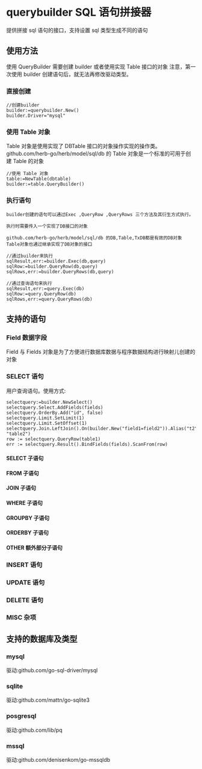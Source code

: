 # querybuilder SQL 语句拼接器

提供拼接 sql 语句的接口，支持设置 sql 类型生成不同的语句

## 使用方法

使用 QueryBuilder 需要创建 builder 或者使用实现 Table 接口的对象
注意，第一次使用 builder 创建语句后，就无法再修改驱动类型。

### 直接创建

    //创建builder
    builder:=querybuilder.New()
    builder.Driver="mysql"

### 使用 Table 对象

Table 对象是使用实现了 DBTable 接口的对象操作实现的操作类。
github.com/herb-go/herb/model/sql/db 的 Table 对象是一个标准的可用于创建 Table 的对象

    //使用 Table 对象
    table:=NewTable(dbtable)
    builder:=table.QueryBuilder()

### 执行语句

    builder创建的语句可以通过Exec ,QueryRow ,QueryRows 三个方法及其衍生方式执行。

    执行时需要传入一个实现了DB接口的对象

    github.com/herb-go/herb/model/sql/db 的DB,Table,TxDB都是有效的DB对象
    Table对象也通过继承实现了DB对象的接口

    //通过builder来执行
    sqlResult,err:=builder.Exec(db,query)
    sqlRow:=builder.QueryRow(db,query)
    sqlRows,err:=builder.QueryRows(db,query)

    //通过查询语句来执行
    sqlResult,err:=query.Exec(db)
    sqlRow:=query.QueryRow(db)
    sqlRows,err:=query.QueryRows(db)

## 支持的语句

### Field 数据字段

Field 与 Fields 对象是为了方便进行数据库数据与程序数据结构进行映射儿创建的对象

### SELECT 语句

用户查询语句。使用方式:

    selectquery:=builder.NewSelect()
    selectquery.Select.AddFields(fields)
    selectquery.OrderBy.Add("id", false)
    selectquery.Limit.SetLimit(1)
    selectquery.Limit.SetOffset(1)
    selectquery.Join.LeftJoin().On(builder.New("field1=field2")).Alias("t2", "table2")
    row := selectquery.QueryRow(table1)
    err := selectquery.Result().BindFields(fields).ScanFrom(row)

#### SELECT 子语句

#### FROM 子语句

#### JOIN 子语句

#### WHERE 子语句

#### GROUPBY 子语句

#### ORDERBY 子语句

#### OTHER 额外部分子语句

### INSERT 语句

### UPDATE 语句

### DELETE 语句

### MISC 杂项

## 支持的数据库及类型

### mysql

驱动:github.com/go-sql-driver/mysql

### sqlite

驱动:github.com/mattn/go-sqlite3

### posgresql

驱动:github.com/lib/pq

### mssql

驱动:github.com/denisenkom/go-mssqldb
